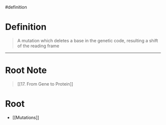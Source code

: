 #definition 
# Definition
> A mutation which deletes a base in the genetic code, resulting a shift of the reading frame
***
# Root Note
> [[17. From Gene to Protein]]
# Root
- [[Mutations]]